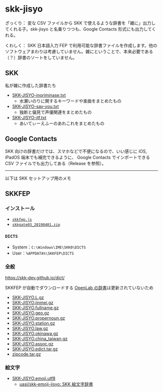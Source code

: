# skk-jisyo

ざっくり：
変な CSV ファイルから SKK で使えるような辞書を「雑に」出力してくれる子。skk-jisyo と名乗りつつも、Google Contacts 形式にも出力してくれる。

くわしく：
SKK 日本語入力 FEP で利用可能な辞書ファイルを作成します。他のソフトウェアまわりは考慮していません。雑にということで、本来必要である（？）辞書のソートをしていません。

## SKK

私が雑に作成した辞書たち

- [SKK-JISYO-inoriminase.txt](https://github.com/sobadon/skk-jisyo/releases/latest/download/SKK-JISYO-inoriminase.txt)
    - 水瀬いのりに関するキーワードや楽曲をまとめたもの
- [SKK-JISYO-say-you.txt](https://github.com/sobadon/skk-jisyo/releases/latest/download/SKK-JISYO-say-you.txt)
    - 独断と偏見で声優関連をまとめたもの
- [SKK-JISYO-itf.txt](https://github.com/sobadon/skk-jisyo/releases/latest/download/SKK-JISYO-itf.txt)
    - あいてぃーえふーのあれこれをまとめたもの

## Google Contacts

SKK 向けの辞書だけでは、スマホなどで不便になるので、いい感じに iOS, iPadOS 端末でも補完できるように、 Google Contacts でインポートできる CSV ファイルでも出力してある（Release を参照）。

---

以下は SKK セットアップ用のメモ

## SKKFEP

### インストール

- [`skkfep.js`](http://coexe.web.fc2.com/js/skkfep.js)
- [`skkgate03_20190401.zip`](http://coexe.web.fc2.com/skkgate03_20190401.zip)

### `DICTS`

- System：`C:\Windows\IME\SKK0\DICTS`
- User：`%APPDATA%\SKKFEP\DICTS`

### 全般
https://skk-dev.github.io/dict/

SKKFEP が自動でダウンロードする [OpenLab の辞書](http://openlab.ring.gr.jp/skk/skk/dic/)は更新されていないため

- [SKK-JISYO.L.gz](https://skk-dev.github.io/dict/SKK-JISYO.L.gz)
- [SKK-JISYO.jinmei.gz](https://skk-dev.github.io/dict/SKK-JISYO.jinmei.gz)
- [SKK-JISYO.fullname.gz](https://skk-dev.github.io/dict/SKK-JISYO.fullname.gz)
- [SKK-JISYO.geo.gz](https://skk-dev.github.io/dict/SKK-JISYO.geo.gz)
- [SKK-JISYO.propernoun.gz](https://skk-dev.github.io/dict/SKK-JISYO.propernoun.gz)
- [SKK-JISYO.station.gz](https://skk-dev.github.io/dict/SKK-JISYO.station.gz)
- [SKK-JISYO.law.gz](https://skk-dev.github.io/dict/SKK-JISYO.law.gz)
- [SKK-JISYO.okinawa.gz](https://skk-dev.github.io/dict/SKK-JISYO.okinawa.gz)
- [SKK-JISYO.china_taiwan.gz](https://skk-dev.github.io/dict/SKK-JISYO.china_taiwan.gz)
- [SKK-JISYO.assoc.gz](https://skk-dev.github.io/dict/SKK-JISYO.assoc.gz)
- [SKK-JISYO.edict.tar.gz](https://skk-dev.github.io/dict/SKK-JISYO.edict.tar.gz)
- [zipcode.tar.gz](https://skk-dev.github.io/dict/zipcode.tar.gz)

### 絵文字

- [SKK-JISYO.emoji.utf8](https://raw.githubusercontent.com/uasi/skk-emoji-jisyo/master/SKK-JISYO.emoji.utf8)
    - [uasi/skk-emoji-jisyo: SKK 絵文字辞書](https://github.com/uasi/skk-emoji-jisyo)
